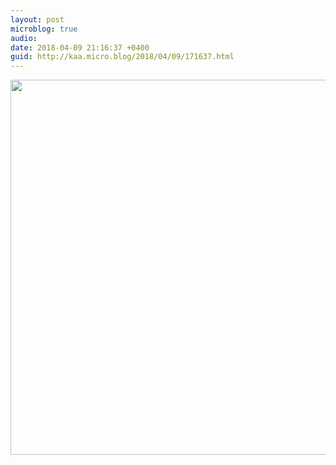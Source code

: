 ```yaml
---
layout: post
microblog: true
audio: 
date: 2018-04-09 21:16:37 +0400
guid: http://kaa.micro.blog/2018/04/09/171637.html
---
```



<img src="https://micro.kaa.bz/uploads/2018/487e8d4f25.jpg" width="600" height="600" />

